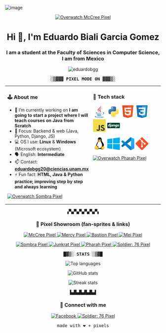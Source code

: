 <img width="860" height="781" alt="image" src="https://github.com/user-attachments/assets/ed7d0870-9a79-41e6-9442-f16f7359edf5" /><!-- ============================ -->
<!--        PIXEL-ART README      -->
<!-- ============================ -->

<!-- 🎮 BANNER PIXEL: mosaico con 4 sprites -->
<p align="center">
  <a href="https://static.wikia.nocookie.net/overwatch/images/7/70/McCree_Spray_-_Pixel.png/revision/latest/scale-to-width-down/250?cb=20160610010620">
    <img src="https://static.wikia.nocookie.net/overwatch/images/7/70/McCree_Spray_-_Pixel.png/revision/latest/scale-to-width-down/250?cb=20160610010620" alt="Overwatch McCree Pixel" height="80">
  </a>
</p>

<h1 align="center">Hi 👋, I'm Eduardo Biali Garcia Gomez</h1>
<h3 align="center">I am a student at the Faculty of Sciences in Computer Science, I am from Mexico</h3>

<p align="center">
  <img src="https://komarev.com/ghpvc/?username=eduardobgg&label=Profile%20views&color=7f5af0&style=flat-square" alt="eduardobgg" />
</p>

<!-- Divider estilo pixel -->
<p align="center"><samp>░▒▓▓▓ <b>PIXEL MODE ON</b> ▓▓▓▒░</samp></p>

<!-- ============================ -->
<!--           ABOUT ME           -->
<!-- ============================ -->
<table>
<tr>
<td width="50%" valign="top">

<h3>🕹️ About me</h3>

- 🔭 I’m currently working on **I am going to start a project where I will teach courses on Java from Scratch**
- 🧠 Focus: Backend & web (Java, Python, Django, JS)
- 💻 OS I use: **Linux** & **Windows** (Microsoft ecosystem)
- 🗣️ English: **Intermediate**
- 📫 Contact: **eduardobgg20@ciencias.unam.mx**
- ⚡ Fun fact: **HTML, Java & Python practice; improving step by step and always learning**

<!-- PIXEL ART SLOT (llenado con Sombra) -->
<p>
  <a href="https://www.vhv.rs/dpng/d/425-4251946_sombra-pixel-art-spray-overwatch-pixel-spray-sombra.png">
    <img src="https://www.vhv.rs/dpng/d/425-4251946_sombra-pixel-art-spray-overwatch-pixel-spray-sombra.png" alt="Overwatch Sombra Pixel" height="84">
  </a>
</p>

</td>
<td width="50%" valign="top">

<!-- ============================ -->
<!--         TECH STACK           -->
<!-- ============================ -->
<h3>🌈 Tech stack</h3>

<!-- Lenguajes -->
<p>
  <img src="https://raw.githubusercontent.com/devicons/devicon/master/icons/java/java-original.svg" alt="java" width="42" height="42"/>
  <img src="https://raw.githubusercontent.com/devicons/devicon/master/icons/python/python-original.svg" alt="python" width="42" height="42"/>
  <img src="https://raw.githubusercontent.com/devicons/devicon/master/icons/html5/html5-original.svg" alt="html5" width="42" height="42"/>
  <img src="https://raw.githubusercontent.com/devicons/devicon/master/icons/css3/css3-original.svg" alt="css3" width="42" height="42"/>
  <img src="https://raw.githubusercontent.com/devicons/devicon/master/icons/javascript/javascript-original.svg" alt="javascript" width="42" height="42"/>
  <img src="https://raw.githubusercontent.com/devicons/devicon/master/icons/django/django-original.svg" alt="django" width="42" height="42"/>
</p>

<!-- SO / Tools -->
<p>
  <img src="https://raw.githubusercontent.com/devicons/devicon/master/icons/linux/linux-original.svg" alt="linux" width="42" height="42"/>
  <img src="https://raw.githubusercontent.com/devicons/devicon/master/icons/windows8/windows8-original.svg" alt="windows" width="42" height="42"/>
  <img src="https://raw.githubusercontent.com/devicons/devicon/master/icons/vscode/vscode-original.svg" alt="vscode" width="42" height="42"/>
  <img src="https://raw.githubusercontent.com/devicons/devicon/master/icons/git/git-original.svg" alt="git" width="42" height="42"/>
</p>

<!-- PIXEL ART SLOT (llenado con Pharah) -->
<p>
  <a href="https://toppng.com/uploads/preview/overwatch-pharah-pixel-spray-11563500446i3gmwomjbj.png">
    <img src="https://toppng.com/uploads/preview/overwatch-pharah-pixel-spray-11563500446i3gmwomjbj.png" alt="Overwatch Pharah Pixel" height="84">
  </a>
</p>

</td>
</tr>
</table>

<!-- Divider estilo pixel -->
<p align="center"><samp>▞▚▞▚▞▚▞▚▞▚▞▚</samp></p>

<!-- ============================ -->
<!--        PIXEL SHOWROOM        -->
<!-- ============================ -->
<h3 align="center">🎨 Pixel Showroom (fan-sprites & links)</h3>

<!-- 8 sprites en grid (2 filas × 4 columnas) -->
<p align="center">
  <a href="https://static.wikia.nocookie.net/overwatch/images/7/70/McCree_Spray_-_Pixel.png/revision/latest/scale-to-width-down/250?cb=20160610010620">
    <img src="https://static.wikia.nocookie.net/overwatch/images/7/70/McCree_Spray_-_Pixel.png/revision/latest/scale-to-width-down/250?cb=20160610010620" alt="McCree Pixel" width="90">
  </a>
  <a href="https://p7.hiclipart.com/preview/684/247/611/overwatch-mercy-pixel-art-blizzcon-pixel.jpg">
    <img src="https://p7.hiclipart.com/preview/684/247/611/overwatch-mercy-pixel-art-blizzcon-pixel.jpg" alt="Mercy Pixel" width="90">
  </a>
  <a href="https://www.pikpng.com/pngl/m/40-402381_overwatch-bastion-pixel-art-png-download-overwatch-bastion.png">
    <img src="https://www.pikpng.com/pngl/m/40-402381_overwatch-bastion-pixel-art-png-download-overwatch-bastion.png" alt="Bastion Pixel" width="90">
  </a>
  <a href="https://p7.hiclipart.com/preview/512/535/747/overwatch-pixel-art-mei-mei-overwatch.jpg">
    <img src="https://p7.hiclipart.com/preview/512/535/747/overwatch-pixel-art-mei-mei-overwatch.jpg" alt="Mei Pixel" width="90">
  </a>
</p>

<p align="center">
  <a href="https://www.vhv.rs/dpng/d/425-4251946_sombra-pixel-art-spray-overwatch-pixel-spray-sombra.png">
    <img src="https://www.vhv.rs/dpng/d/425-4251946_sombra-pixel-art-spray-overwatch-pixel-spray-sombra.png" alt="Sombra Pixel" width="90">
  </a>
  <a href="https://www.vhv.rs/dpng/d/416-4162488_overwatch-junkrat-png-junkrat-pixel-art-transparent-png.png">
    <img src="https://www.vhv.rs/dpng/d/416-4162488_overwatch-junkrat-png-junkrat-pixel-art-transparent-png.png" alt="Junkrat Pixel" width="90">
  </a>
  <a href="https://toppng.com/uploads/preview/overwatch-pharah-pixel-spray-11563500446i3gmwomjbj.png">
    <img src="https://toppng.com/uploads/preview/overwatch-pharah-pixel-spray-11563500446i3gmwomjbj.png" alt="Pharah Pixel" width="90">
  </a>
  <a href="https://w7.pngwing.com/pngs/232/391/png-transparent-overwatch-blizzcon-pixel-art-heroes-of-the-storm-soldier-76-video-game-bead-fictional-character-thumbnail.png">
    <img src="https://w7.pngwing.com/pngs/232/391/png-transparent-overwatch-blizzcon-pixel-art-heroes-of-the-storm-soldier-76-video-game-bead-fictional-character-thumbnail.png" alt="Soldier: 76 Pixel" width="90">
  </a>
</p>

<!-- Divider estilo pixel -->
<p align="center"><samp>█▓▒░ <b>STATS</b> ░▒▓█</samp></p>

<!-- ============================ -->
<!--            STATS             -->
<!-- ============================ -->
<p align="center">
  <img src="https://github-readme-stats.vercel.app/api/top-langs?username=eduardobgg&show_icons=true&locale=en&layout=compact" alt="Top languages" />
</p>

<p align="center">
  <img src="https://github-readme-stats.vercel.app/api?username=eduardobgg&show_icons=true&locale=en" alt="GitHub stats" />
</p>

<p align="center">
  <img src="https://github-readme-streak-stats.herokuapp.com/?user=eduardobgg" alt="Streak stats" />
</p>

<!-- Divider estilo pixel -->
<p align="center"><samp>▙▟▙▟▙▟▙▟▙▟</samp></p>

<!-- ============================ -->
<!--         SOCIAL / LINKS       -->
<!-- ============================ -->
<h3 align="center">🔗 Connect with me</h3>

<p align="center">
  <a href="https://fb.com/eduardo.garcia.gomez" target="_blank">
    <img src="https://raw.githubusercontent.com/rahuldkjain/github-profile-readme-generator/master/src/images/icons/Social/facebook.svg" alt="Facebook" height="30" width="40"/>
  </a>
  <!-- Pixel en redes (Soldier: 76) -->
  <a href="https://w7.pngwing.com/pngs/232/391/png-transparent-overwatch-blizzcon-pixel-art-heroes-of-the-storm-soldier-76-video-game-bead-fictional-character-thumbnail.png">
    <img src="https://w7.pngwing.com/pngs/232/391/png-transparent-overwatch-blizzcon-pixel-art-heroes-of-the-storm-soldier-76-video-game-bead-fictional-character-thumbnail.png" alt="Soldier: 76 Pixel" height="40">
  </a>
</p>

<!-- Footer pixel -->
<p align="center"><samp>made with ❤️ + pixels</samp></p>
